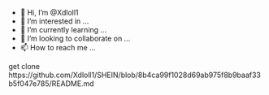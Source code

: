 - 👋 Hi, I’m @Xdloll1
- 👀 I’m interested in ...
- 🌱 I’m currently learning ...
- 💞️ I’m looking to collaborate on ...
- 📫 How to reach me ...

<!---
Xdloll1/Xdloll1 is a ✨ special ✨ repository because its `README.md` (this file) appears on your GitHub profile.
You can click the Preview link to take a look at your changes.
--->get clone https://github.com/Xdloll1/SHEIN/blob/8b4ca99f1028d69ab975f8b9baaf33b5f047e785/README.md
